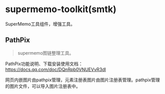 # supermemo-toolkit(smtk)

SuperMemo工具组件，增强工具。


## PathPix

> supermemo图链整理工具。

PathPix功能说明、下载安装使用文档：https://docs.qq.com/doc/DQnRpb0VNUEVvR3dl

网页内嵌图片由pathpix管理，元素注册表图片由图片注册表管理。pathpix管理的图片文件，可以导入图片注册表中。
